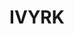 ---
inv_num: 2018-072
add_credit:
url: 2018-072-ivyrk
title: IVYRK
year: '2018'
display_year: '2018'
medium: IQDemy Premium UV ink on​ ​IKEA LINNMON​ table tops
dims: 118 x 29.5
pitch:
ps:
live_url:
youtube:
related_code:
subheading:
download:
commission:
layout: things-i-made
---